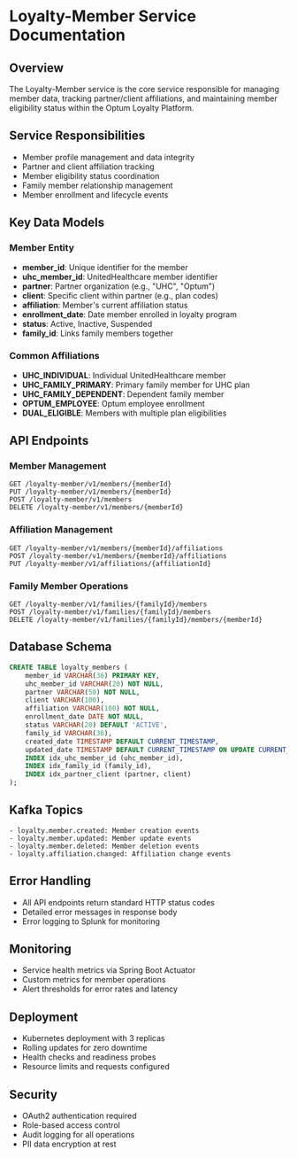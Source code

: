 # Loyalty-Member Service Documentation

## Overview
The Loyalty-Member service is the core service responsible for managing member data, tracking partner/client affiliations, and maintaining member eligibility status within the Optum Loyalty Platform.

## Service Responsibilities
- Member profile management and data integrity
- Partner and client affiliation tracking 
- Member eligibility status coordination
- Family member relationship management
- Member enrollment and lifecycle events

## Key Data Models

### Member Entity
- **member_id**: Unique identifier for the member
- **uhc_member_id**: UnitedHealthcare member identifier
- **partner**: Partner organization (e.g., "UHC", "Optum")
- **client**: Specific client within partner (e.g., plan codes)
- **affiliation**: Member's current affiliation status
- **enrollment_date**: Date member enrolled in loyalty program
- **status**: Active, Inactive, Suspended
- **family_id**: Links family members together

### Common Affiliations
- **UHC_INDIVIDUAL**: Individual UnitedHealthcare member
- **UHC_FAMILY_PRIMARY**: Primary family member for UHC plan
- **UHC_FAMILY_DEPENDENT**: Dependent family member
- **OPTUM_EMPLOYEE**: Optum employee enrollment
- **DUAL_ELIGIBLE**: Members with multiple plan eligibilities

## API Endpoints

### Member Management
```
GET /loyalty-member/v1/members/{memberId}
PUT /loyalty-member/v1/members/{memberId}
POST /loyalty-member/v1/members
DELETE /loyalty-member/v1/members/{memberId}
```

### Affiliation Management
```
GET /loyalty-member/v1/members/{memberId}/affiliations
POST /loyalty-member/v1/members/{memberId}/affiliations
PUT /loyalty-member/v1/affiliations/{affiliationId}
```

### Family Member Operations
```
GET /loyalty-member/v1/families/{familyId}/members
POST /loyalty-member/v1/families/{familyId}/members
DELETE /loyalty-member/v1/families/{familyId}/members/{memberId}
```

## Database Schema
```sql
CREATE TABLE loyalty_members (
    member_id VARCHAR(36) PRIMARY KEY,
    uhc_member_id VARCHAR(20) NOT NULL,
    partner VARCHAR(50) NOT NULL,
    client VARCHAR(100),
    affiliation VARCHAR(100) NOT NULL,
    enrollment_date DATE NOT NULL,
    status VARCHAR(20) DEFAULT 'ACTIVE',
    family_id VARCHAR(36),
    created_date TIMESTAMP DEFAULT CURRENT_TIMESTAMP,
    updated_date TIMESTAMP DEFAULT CURRENT_TIMESTAMP ON UPDATE CURRENT_TIMESTAMP,
    INDEX idx_uhc_member_id (uhc_member_id),
    INDEX idx_family_id (family_id),
    INDEX idx_partner_client (partner, client)
);
```

## Kafka Topics
```
- loyalty.member.created: Member creation events
- loyalty.member.updated: Member update events
- loyalty.member.deleted: Member deletion events
- loyalty.affiliation.changed: Affiliation change events
```

## Error Handling
- All API endpoints return standard HTTP status codes
- Detailed error messages in response body
- Error logging to Splunk for monitoring

## Monitoring
- Service health metrics via Spring Boot Actuator
- Custom metrics for member operations
- Alert thresholds for error rates and latency

## Deployment
- Kubernetes deployment with 3 replicas
- Rolling updates for zero downtime
- Health checks and readiness probes
- Resource limits and requests configured

## Security
- OAuth2 authentication required
- Role-based access control
- Audit logging for all operations
- PII data encryption at rest
